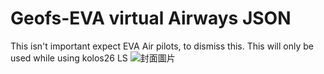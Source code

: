 # Geofs-EVA virtual Airways JSON 
This isn't important expect EVA Air pilots, to dismiss this. This will only be used while using kolos26 LS
![封面圖片](images/img_1674.jpg)
